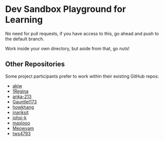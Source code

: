 # Dev Sandbox Playground for Learning

No need for pull requests, if you have access to this, go ahead and push to the default branch.

Work inside your own directory, but aside from that, go nuts!

## Other Repositories

Some project participants prefer to work within their existing GitHub repos:

- [akjw](https://github.com/akjw)
- [1Regina](https://github.com/1Regina)
- [anka-213](https://github.com/anka-213)
- [Gauntlet173](https://github.com/Gauntlet173)
- [howkhang](https://github.com/howkhang)
- [inariksit](https://github.com/inariksit)
- [johsi-k](https://github.com/johsi-k)
- [maxlooo](https://github.com/maxlooo)
- [Meowyam](https://github.com/Meowyam)
- [tws4793](https://github.com/tws4793)
